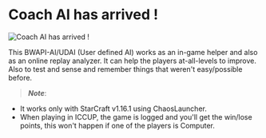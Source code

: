 # Coach AI has arrived !
![Coach AI has arrived !](https://i.ibb.co/VgLmsJC/Carrier-SCR-Art2-resize.jpg)

This BWAPI-AI/UDAI (User defined AI) works as an in-game helper and also as an online replay analyzer.
It can help the players at-all-levels to improve. Also to test and sense and remember things that weren't easy/possible before.


> _**Note**_:
* It works only with StarCraft v1.16.1 using ChaosLauncher.
* When playing in ICCUP, the game is logged and you'll get the win/lose points, this won't happen if one of the players is Computer.
